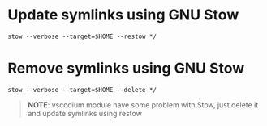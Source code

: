 # Update symlinks using GNU Stow
```shell
stow --verbose --target=$HOME --restow */
```

# Remove symlinks using GNU Stow
```shell
stow --verbose --target=$HOME --delete */
```

>**NOTE**: vscodium module have some problem with Stow, just delete it and update symlinks using restow
